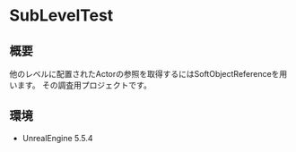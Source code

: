 # SubLevelTest
## 概要
他のレベルに配置されたActorの参照を取得するにはSoftObjectReferenceを用います。
その調査用プロジェクトです。

## 環境
- UnrealEngine 5.5.4